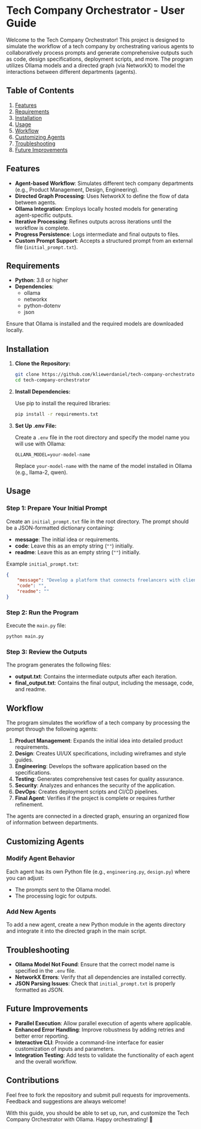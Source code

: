 
# Tech Company Orchestrator - User Guide

Welcome to the Tech Company Orchestrator! This project is designed to simulate the workflow of a tech company by orchestrating various agents to collaboratively process prompts and generate comprehensive outputs such as code, design specifications, deployment scripts, and more. The program utilizes Ollama models and a directed graph (via NetworkX) to model the interactions between different departments (agents).

## Table of Contents

1. [Features](#features)
2. [Requirements](#requirements)
3. [Installation](#installation)
4. [Usage](#usage)
5. [Workflow](#workflow)
6. [Customizing Agents](#customizing-agents)
7. [Troubleshooting](#troubleshooting)
8. [Future Improvements](#future-improvements)

## Features

- **Agent-based Workflow**: Simulates different tech company departments (e.g., Product Management, Design, Engineering).
- **Directed Graph Processing**: Uses NetworkX to define the flow of data between agents.
- **Ollama Integration**: Employs locally hosted models for generating agent-specific outputs.
- **Iterative Processing**: Refines outputs across iterations until the workflow is complete.
- **Progress Persistence**: Logs intermediate and final outputs to files.
- **Custom Prompt Support**: Accepts a structured prompt from an external file (`initial_prompt.txt`).

## Requirements

- **Python**: 3.8 or higher
- **Dependencies**:
  - ollama
  - networkx
  - python-dotenv
  - json

Ensure that Ollama is installed and the required models are downloaded locally.

## Installation

1. **Clone the Repository:**

   ```bash
   git clone https://github.com/kliewerdaniel/tech-company-orchestrator.git
   cd tech-company-orchestrator
   ```

2. **Install Dependencies:**

   Use pip to install the required libraries:

   ```bash
   pip install -r requirements.txt
   ```

3. **Set Up .env File:**

   Create a `.env` file in the root directory and specify the model name you will use with Ollama:

   ```
   OLLAMA_MODEL=your-model-name
   ```

   Replace `your-model-name` with the name of the model installed in Ollama (e.g., llama-2, qwen).

## Usage

### Step 1: Prepare Your Initial Prompt

Create an `initial_prompt.txt` file in the root directory. The prompt should be a JSON-formatted dictionary containing:

- **message**: The initial idea or requirements.
- **code**: Leave this as an empty string (`""`) initially.
- **readme**: Leave this as an empty string (`""`) initially.

Example `initial_prompt.txt`:

```json
{
    "message": "Develop a platform that connects freelancers with clients using AI for project matching.",
    "code": "",
    "readme": ""
}
```

### Step 2: Run the Program

Execute the `main.py` file:

```bash
python main.py
```

### Step 3: Review the Outputs

The program generates the following files:

- **output.txt**: Contains the intermediate outputs after each iteration.
- **final_output.txt**: Contains the final output, including the message, code, and readme.

## Workflow

The program simulates the workflow of a tech company by processing the prompt through the following agents:

1. **Product Management**: Expands the initial idea into detailed product requirements.
2. **Design**: Creates UI/UX specifications, including wireframes and style guides.
3. **Engineering**: Develops the software application based on the specifications.
4. **Testing**: Generates comprehensive test cases for quality assurance.
5. **Security**: Analyzes and enhances the security of the application.
6. **DevOps**: Creates deployment scripts and CI/CD pipelines.
7. **Final Agent**: Verifies if the project is complete or requires further refinement.

The agents are connected in a directed graph, ensuring an organized flow of information between departments.

## Customizing Agents

### Modify Agent Behavior

Each agent has its own Python file (e.g., `engineering.py`, `design.py`) where you can adjust:

- The prompts sent to the Ollama model.
- The processing logic for outputs.

### Add New Agents

To add a new agent, create a new Python module in the agents directory and integrate it into the directed graph in the main script.

## Troubleshooting

- **Ollama Model Not Found**: Ensure that the correct model name is specified in the `.env` file.
- **NetworkX Errors**: Verify that all dependencies are installed correctly.
- **JSON Parsing Issues**: Check that `initial_prompt.txt` is properly formatted as JSON.

## Future Improvements

- **Parallel Execution**: Allow parallel execution of agents where applicable.
- **Enhanced Error Handling**: Improve robustness by adding retries and better error reporting.
- **Interactive CLI**: Provide a command-line interface for easier customization of inputs and parameters.
- **Integration Testing**: Add tests to validate the functionality of each agent and the overall workflow.

## Contributions

Feel free to fork the repository and submit pull requests for improvements. Feedback and suggestions are always welcome!

With this guide, you should be able to set up, run, and customize the Tech Company Orchestrator with Ollama. Happy orchestrating! 🎉
